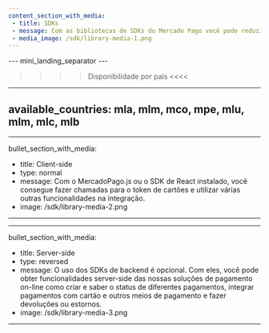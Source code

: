 ```yaml
---
content_section_with_media: 
 - title: SDKs
 - message: Com as bibliotecas de SDKs do Mercado Pago você pode reduzir o tempo de integração client-side e server-side.
 - media_image: /sdk/library-media-1.png
---
```

--- mini_landing_separator ---

>>>> Disponibilidade por país <<<<
---
available_countries: mla, mlm, mco, mpe, mlu, mlm, mlc, mlb
---

---
bullet_section_with_media: 
 - title: Client-side
 - type: normal
 - message: Com o MercadoPago.js ou o SDK de React instalado, você consegue fazer chamadas para o token de cartões e utilizar várias outras funcionalidades na integração.
 - image: /sdk/library-media-2.png 
---

---
bullet_section_with_media: 
 - title: Server-side
 - type: reversed
 - message: O uso dos SDKs de backend é opcional. Com eles, você pode obter funcionalidades server-side das nossas soluções de pagamento on-line como criar e saber o status de diferentes pagamentos, integrar pagamentos com cartão e outros meios de pagamento e fazer devoluções ou estornos.
 - image: /sdk/library-media-3.png
---